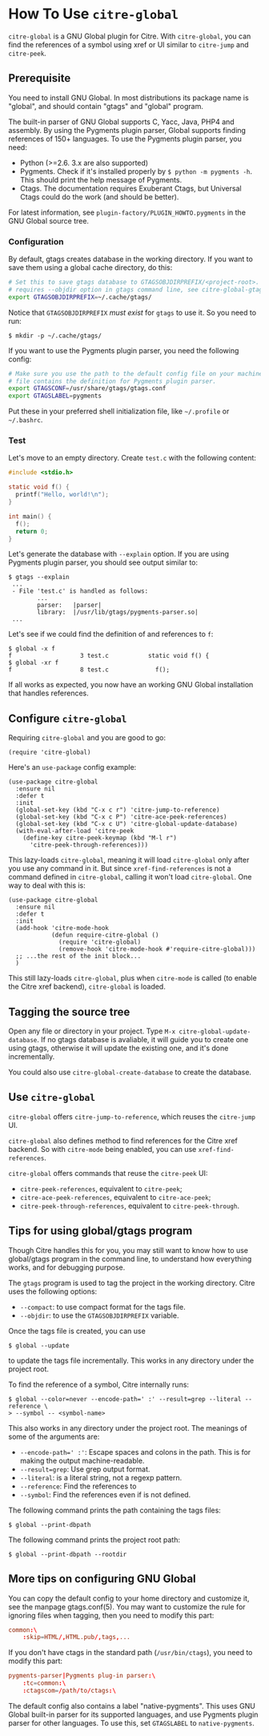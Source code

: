 # How To Use `citre-global`

`citre-global` is a GNU Global plugin for Citre. With `citre-global`, you can
find the references of a symbol using xref or UI similar to `citre-jump` and
`citre-peek`.

## Prerequisite

You need to install GNU Global. In most distributions its package name is
"global", and should contain "gtags" and "global" program.

The built-in parser of GNU Global supports C, Yacc, Java, PHP4 and assembly. By
using the Pygments plugin parser, Global supports finding references of 150+
languages. To use the Pygments plugin parser, you need:

- Python (>=2.6. 3.x are also supported)
- Pygments. Check if it's installed properly by `$ python -m pygments -h`. This
  should print the help message of Pygments.
- Ctags. The documentation requires Exuberant Ctags, but Universal Ctags could
  do the work (and should be better).

For latest information, see `plugin-factory/PLUGIN_HOWTO.pygments` in the GNU
Global source tree.

### Configuration

By default, gtags creates database in the working directory. If you want to
save them using a global cache directory, do this:

```sh
# Set this to save gtags database to GTAGSOBJDIRPREFIX/<project-root>.  This
# requires --objdir option in gtags command line, see citre-global-gtags-args.
export GTAGSOBJDIRPREFIX=~/.cache/gtags/
```

Notice that `GTAGSOBJDIRPREFIX` *must exist* for `gtags` to use it. So you need
to run:

```console
$ mkdir -p ~/.cache/gtags/
```

If you want to use the Pygments plugin parser, you need the following config:

```sh
# Make sure you use the path to the default config file on your machine.  This
# file contains the definition for Pygments plugin parser.
export GTAGSCONF=/usr/share/gtags/gtags.conf
export GTAGSLABEL=pygments
```

Put these in your preferred shell initialization file, like `~/.profile` or
`~/.bashrc`.

### Test

Let's move to an empty directory. Create `test.c` with the following content:

```c
#include <stdio.h>

static void f() {
  printf("Hello, world!\n");
}

int main() {
  f();
  return 0;
}
```

Let's generate the database with `--explain` option. If you are using Pygments
plugin parser, you should see output similar to:

```console
$ gtags --explain
 ...
 - File 'test.c' is handled as follows:
        ...
        parser:   |parser|
        library:  |/usr/lib/gtags/pygments-parser.so|
 ...
```

Let's see if we could find the definition of and references to `f`:

```console
$ global -x f
f                   3 test.c           static void f() {
$ global -xr f
f                   8 test.c             f();
```

If all works as expected, you now have an working GNU Global installation that
handles references.

## Configure `citre-global`

Requiring `citre-global` and you are good to go:

```elisp
(require 'citre-global)
```

Here's an `use-package` config example:

```elisp
(use-package citre-global
  :ensure nil
  :defer t
  :init
  (global-set-key (kbd "C-x c r") 'citre-jump-to-reference)
  (global-set-key (kbd "C-x c P") 'citre-ace-peek-references)
  (global-set-key (kbd "C-x c U") 'citre-global-update-database)
  (with-eval-after-load 'citre-peek
    (define-key citre-peek-keymap (kbd "M-l r")
      'citre-peek-through-references)))
```

This lazy-loads `citre-global`, meaning it will load `citre-global` only after
you use any command in it. But since `xref-find-references` is not a command
defined in `citre-global`, calling it won't load `citre-global`. One way to
deal with this is:

```elisp
(use-package citre-global
  :ensure nil
  :defer t
  :init
  (add-hook 'citre-mode-hook
            (defun require-citre-global ()
              (require 'citre-global)
              (remove-hook 'citre-mode-hook #'require-citre-global)))
  ;; ...the rest of the init block...
  )
```

This still lazy-loads `citre-global`, plus when `citre-mode` is called (to
enable the Citre xref backend), `citre-global` is loaded.

## Tagging the source tree

Open any file or directory in your project. Type `M-x
citre-global-update-database`. If no gtags database is avaliable, it will guide
you to create one using gtags, otherwise it will update the existing one, and
it's done incrementally.

You could also use `citre-global-create-database` to create the database.

## Use `citre-global`

`citre-global` offers `citre-jump-to-reference`, which reuses the `citre-jump`
UI.

`citre-global` also defines method to find references for the Citre xref
backend. So with `citre-mode` being enabled, you can use
`xref-find-references`.

`citre-global` offers commands that reuse the `citre-peek` UI:

- `citre-peek-references`, equivalent to `citre-peek`;
- `citre-ace-peek-references`, equivalent to `citre-ace-peek`;
- `citre-peek-through-references`, equivalent to `citre-peek-through`.

## Tips for using global/gtags program

Though Citre handles this for you, you may still want to know how to use
global/gtags program in the command line, to understand how everything works,
and for debugging purpose.

The `gtags` program is used to tag the project in the working directory. Citre
uses the following options:

- `--compact`: to use compact format for the tags file.
- `--objdir`: to use the `GTAGSOBJDIRPREFIX` variable.

Once the tags file is created, you can use

```console
$ global --update
```

to update the tags file incrementally. This works in any directory under the
project root.

To find the reference of a symbol, Citre internally runs:

```console
$ global --color=never --encode-path=' :' --result=grep --literal --reference \
> --symbol -- <symbol-name>
```

This also works in any directory under the project root. The meanings of some
of the arguments are:

- `--encode-path=' :'`: Escape spaces and colons in the path. This is for
  making the output machine-readable.
- `--result=grep`: Use grep output format.
- `--literal`: <symbol-name> is a literal string, not a regexp pattern.
- `--reference`: Find the references to <symbol-name>
- `--symbol`: Find the references even if <symbol-name> is not defined.

The following command prints the path containing the tags files:

```console
$ global --print-dbpath
```

The following command prints the project root path:

```console
$ global --print-dbpath --rootdir
```

## More tips on configuring GNU Global

You can copy the default config to your home directory and customize it, see
the manpage gtags.conf(5). You may want to customize the rule for ignoring
files when tagging, then you need to modify this part:

```conf
common:\
	:skip=HTML/,HTML.pub/,tags,...
```

If you don't have ctags in the standard path (`/usr/bin/ctags`), you need to
modify this part:

```conf
pygments-parser|Pygments plug-in parser:\
	:tc=common:\
	:ctagscom=/path/to/ctags:\
```

The default config also contains a label "native-pygments". This uses GNU
Global built-in parser for its supported languages, and use Pygments plugin
parser for other languages. To use this, set `GTAGSLABEL` to `native-pygments`.
